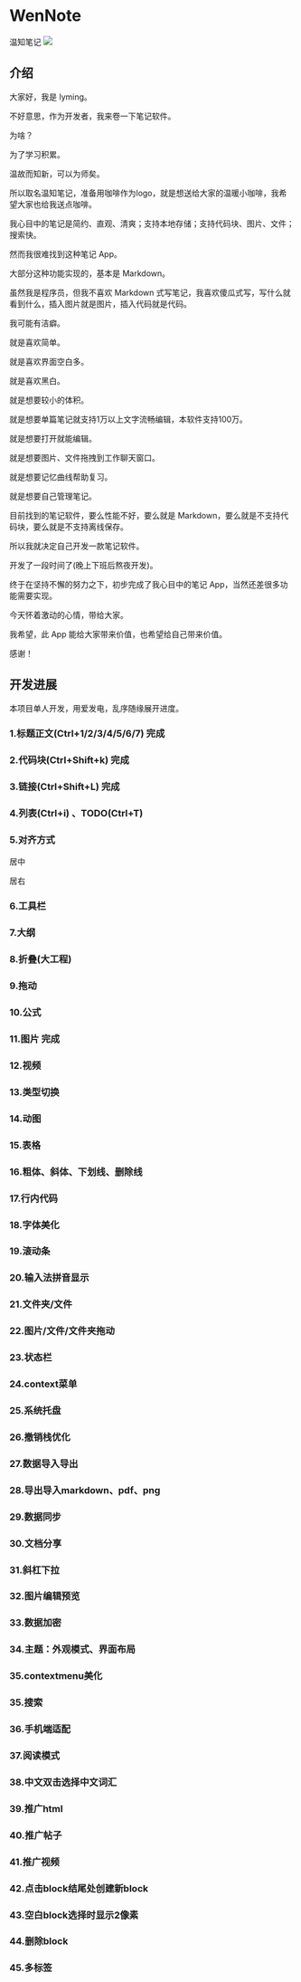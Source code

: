 # WenNote
温知笔记
![](capture.png)  
## 介绍
大家好，我是 lyming。

不好意思，作为开发者，我来卷一下笔记软件。

为啥？

为了学习积累。

温故而知新，可以为师矣。

所以取名温知笔记，准备用咖啡作为logo，就是想送给大家的温暖小咖啡，我希望大家也给我送点咖啡。

我心目中的笔记是简约、直观、清爽；支持本地存储；支持代码块、图片、文件；搜索快。

然而我很难找到这种笔记 App。

大部分这种功能实现的，基本是 Markdown。

虽然我是程序员，但我不喜欢 Markdown 式写笔记，我喜欢傻瓜式写，写什么就看到什么，插入图片就是图片，插入代码就是代码。

我可能有洁癖。

就是喜欢简单。

就是喜欢界面空白多。

就是喜欢黑白。

就是想要较小的体积。

就是想要单篇笔记就支持1万以上文字流畅编辑，本软件支持100万。

就是想要打开就能编辑。

就是想要图片、文件拖拽到工作聊天窗口。

就是想要记忆曲线帮助复习。

就是想要自己管理笔记。

目前找到的笔记软件，要么性能不好，要么就是 Markdown，要么就是不支持代码块，要么就是不支持离线保存。

所以我就决定自己开发一款笔记软件。

开发了一段时间了(晚上下班后熬夜开发)。

终于在坚持不懈的努力之下，初步完成了我心目中的笔记 App，当然还差很多功能需要实现。

今天怀着激动的心情，带给大家。

我希望，此 App 能给大家带来价值，也希望给自己带来价值。

感谢！

## 开发进展

本项目单人开发，用爱发电，乱序随缘展开进度。

### 1.标题正文(Ctrl+1/2/3/4/5/6/7) 完成

### 2.代码块(Ctrl+Shift+k) 完成

### 3.链接(Ctrl+Shift+L)  完成

### 4.列表(Ctrl+i) 、TODO(Ctrl+T)

### 5.对齐方式

居中

居右

### 6.工具栏

### 7.大纲

### 8.折叠(大工程)

### 9.拖动

### 10.公式

### 11.图片 完成

### 12.视频

### 13.类型切换

### 14.动图

### 15.表格

### 16.粗体、斜体、下划线、删除线

### 17.行内代码

### 18.字体美化

### 19.滚动条

### 20.输入法拼音显示

### 21.文件夹/文件

### 22.图片/文件/文件夹拖动

### 23.状态栏

### 24.context菜单

### 25.系统托盘

### 26.撤销栈优化

### 27.数据导入导出

### 28.导出导入markdown、pdf、png

### 29.数据同步

### 30.文档分享

### 31.斜杠下拉

### 32.图片编辑预览

### 33.数据加密

### 34.主题：外观模式、界面布局

### 35.contextmenu美化

### 35.搜索

### 36.手机端适配

### 37.阅读模式

### 38.中文双击选择中文词汇

### 39.推广html

### 40.推广帖子

### 41.推广视频

### 42.点击block结尾处创建新block

### 43.空白block选择时显示2像素

### 44.删除block

### 45.多标签